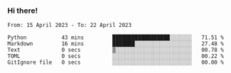 ### Hi there!

<!--START_SECTION:waka-->

```text
From: 15 April 2023 - To: 22 April 2023

Python           43 mins         ██████████████████░░░░░░░   71.51 %
Markdown         16 mins         ███████░░░░░░░░░░░░░░░░░░   27.48 %
Text             0 secs          ▒░░░░░░░░░░░░░░░░░░░░░░░░   00.78 %
TOML             0 secs          ░░░░░░░░░░░░░░░░░░░░░░░░░   00.22 %
GitIgnore file   0 secs          ░░░░░░░░░░░░░░░░░░░░░░░░░   00.00 %
```

<!--END_SECTION:waka-->
